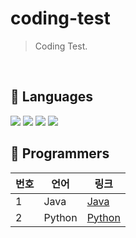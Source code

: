 # coding-test
> Coding Test.

<br>

## 💬 Languages
<div style="display: inline-block">
    <img src="https://img.shields.io/badge/Java-007396?style=flat&logo=coffeescript&logoColor=white" />
    <img src="https://img.shields.io/badge/Python-3776AB?style=flat&logo=Python&logoColor=white" />
    <img src="https://img.shields.io/badge/OracleSQL-F80000?style=flat&logo=Oracle&logoColor=white" />
    <img src="https://img.shields.io/badge/MySQL-4479A1?style=flat&logo=MySQL&logoColor=white" />
</div>

<br>

## 📝 Programmers
| 번호 | 언어 | 링크 |
|-----|-----|-----|
| 1 | Java | [Java](https://github.com/ho-ong/coding-test/tree/main/Programmers/Java) |
| 2 | Python | [Python](https://github.com/ho-ong/coding-test/tree/main/Programmers/Python) |
